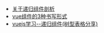 

* [关于递归组件剖析](http://www.cnblogs.com/winnieKing/p/7867371.html)  
* [vue组件的3种书写形式](https://blog.csdn.net/u012123026/article/details/72460470)
* [vuejs学习--递归组件(树型表格分享)](https://www.cnblogs.com/ychl/p/6075106.html)
